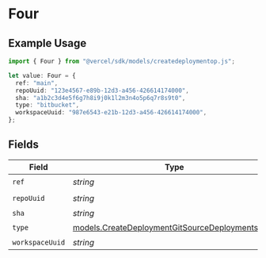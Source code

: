 # Four

## Example Usage

```typescript
import { Four } from "@vercel/sdk/models/createdeploymentop.js";

let value: Four = {
  ref: "main",
  repoUuid: "123e4567-e89b-12d3-a456-426614174000",
  sha: "a1b2c3d4e5f6g7h8i9j0k1l2m3n4o5p6q7r8s9t0",
  type: "bitbucket",
  workspaceUuid: "987e6543-e21b-12d3-a456-426614174000",
};
```

## Fields

| Field                                                                                                    | Type                                                                                                     | Required                                                                                                 | Description                                                                                              | Example                                                                                                  |
| -------------------------------------------------------------------------------------------------------- | -------------------------------------------------------------------------------------------------------- | -------------------------------------------------------------------------------------------------------- | -------------------------------------------------------------------------------------------------------- | -------------------------------------------------------------------------------------------------------- |
| `ref`                                                                                                    | *string*                                                                                                 | :heavy_check_mark:                                                                                       | N/A                                                                                                      | main                                                                                                     |
| `repoUuid`                                                                                               | *string*                                                                                                 | :heavy_check_mark:                                                                                       | N/A                                                                                                      | 123e4567-e89b-12d3-a456-426614174000                                                                     |
| `sha`                                                                                                    | *string*                                                                                                 | :heavy_minus_sign:                                                                                       | N/A                                                                                                      | a1b2c3d4e5f6g7h8i9j0k1l2m3n4o5p6q7r8s9t0                                                                 |
| `type`                                                                                                   | [models.CreateDeploymentGitSourceDeploymentsType](../models/createdeploymentgitsourcedeploymentstype.md) | :heavy_check_mark:                                                                                       | N/A                                                                                                      |                                                                                                          |
| `workspaceUuid`                                                                                          | *string*                                                                                                 | :heavy_minus_sign:                                                                                       | N/A                                                                                                      | 987e6543-e21b-12d3-a456-426614174000                                                                     |